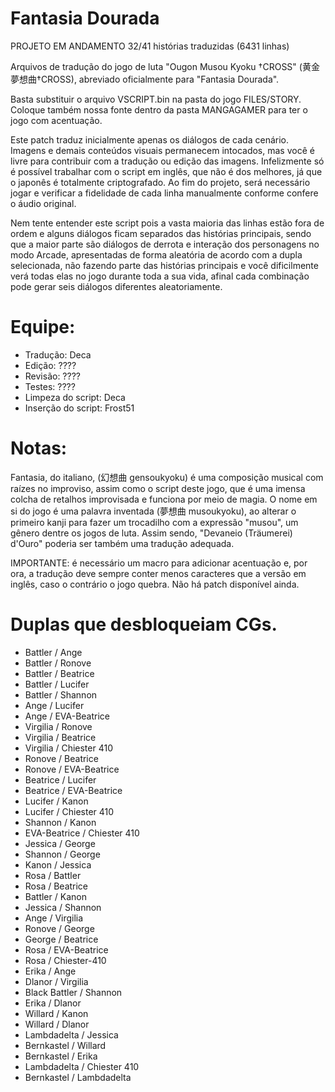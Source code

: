 # Fantasia Dourada

PROJETO EM ANDAMENTO 32/41 histórias traduzidas (6431 linhas)

Arquivos de tradução do jogo de luta "Ougon Musou Kyoku †CROSS" (黄金夢想曲†CROSS), abreviado oficialmente para "Fantasia Dourada".

Basta substituir o arquivo VSCRIPT.bin na pasta do jogo FILES/STORY. Coloque também nossa fonte dentro da pasta MANGAGAMER para ter o jogo com acentuação.

Este patch traduz inicialmente apenas os diálogos de cada cenário. Imagens e demais conteúdos visuais permanecem intocados, mas você é livre para contribuir com a tradução ou edição das imagens.
Infelizmente só é possível trabalhar com o script em inglês, que não é dos melhores, já que o japonês é totalmente criptografado.
Ao fim do projeto, será necessário jogar e verificar a fidelidade de cada linha manualmente conforme confere o áudio original.

Nem tente entender este script pois a vasta maioria das linhas estão fora de ordem e alguns diálogos ficam separados das histórias principais,
sendo que a maior parte são diálogos de derrota e interação dos personagens no modo Arcade, apresentadas de forma aleatória de acordo com a dupla selecionada, 
não fazendo parte das histórias principais e você dificilmente verá todas elas no jogo durante toda a sua vida, afinal cada combinação pode gerar seis diálogos diferentes aleatoriamente.

# Equipe:
- Tradução: Deca
- Edição: ????
- Revisão: ????
- Testes: ????
- Limpeza do script: Deca
- Inserção do script: Frost51

# Notas:
Fantasia, do italiano, (幻想曲 gensoukyoku) é uma composição musical com raízes no improviso, assim como o script deste jogo, que é uma imensa colcha de retalhos improvisada e funciona por meio de magia.
O nome em si do jogo é uma palavra inventada (夢想曲 musoukyoku), ao alterar o primeiro kanji para fazer um trocadilho com a expressão "musou", um gênero dentre os jogos de luta. 
Assim sendo, "Devaneio (Träumerei) d'Ouro" poderia ser também uma tradução adequada.
 
IMPORTANTE: é necessário um macro para adicionar acentuação e, por ora, a tradução deve sempre conter menos caracteres que a versão em inglês, caso o contrário o jogo quebra. Não há patch disponível ainda.

# Duplas que desbloqueiam CGs.

- Battler / Ange
- Battler / Ronove
- Battler / Beatrice
- Battler / Lucifer
- Battler / Shannon
- Ange / Lucifer
- Ange / EVA-Beatrice
- Virgilia / Ronove
- Virgilia / Beatrice
- Virgilia / Chiester 410
- Ronove / Beatrice
- Ronove / EVA-Beatrice
- Beatrice / Lucifer
- Beatrice / EVA-Beatrice
- Lucifer / Kanon
- Lucifer / Chiester 410
- Shannon / Kanon
- EVA-Beatrice / Chiester 410
- Jessica / George
- Shannon / George
- Kanon / Jessica
- Rosa / Battler
- Rosa / Beatrice
- Battler / Kanon
- Jessica / Shannon
- Ange / Virgilia
- Ronove / George
- George / Beatrice
- Rosa / EVA-Beatrice
- Rosa / Chiester-410
- Erika / Ange
- Dlanor / Virgilia
- Black Battler / Shannon
- Erika / Dlanor
- Willard / Kanon
- Willard / Dlanor
- Lambdadelta / Jessica
- Bernkastel / Willard
- Bernkastel / Erika
- Lambdadelta / Chiester 410
- Bernkastel / Lambdadelta 
